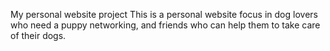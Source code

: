 My personal website project
 This is a personal website focus in dog lovers who need a puppy networking, and friends who can help them to take care of their dogs. 
